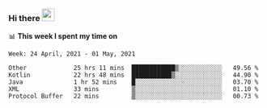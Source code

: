 ### Hi there <a href="https://www.gautamkrishnar.com/"><img src="https://media.giphy.com/media/hvRJCLFzcasrR4ia7z/giphy.gif" width="25px"></a>

📊 **This week I spent my time on**

<!--START_SECTION:waka-->
```text
Week: 24 April, 2021 - 01 May, 2021

Other             25 hrs 11 mins  ████████████▒░░░░░░░░░░░░   49.56 % 
Kotlin            22 hrs 48 mins  ███████████▒░░░░░░░░░░░░░   44.90 % 
Java              1 hr 52 mins    █░░░░░░░░░░░░░░░░░░░░░░░░   03.70 % 
XML               33 mins         ▒░░░░░░░░░░░░░░░░░░░░░░░░   01.10 % 
Protocol Buffer   22 mins         ▒░░░░░░░░░░░░░░░░░░░░░░░░   00.73 % 
```
<!--END_SECTION:waka-->
